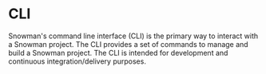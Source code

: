 # CLI

Snowman's command line interface (CLI) is the primary way to interact with a Snowman project. The CLI provides a set of commands to manage and build a Snowman project. The CLI is intended for development and continuous integration/delivery purposes.
